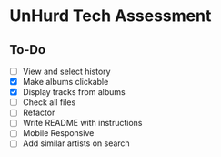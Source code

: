# UnHurd Tech Assessment

## To-Do

- [ ] View and select history
- [X] Make albums clickable
- [X] Display tracks from albums
- [ ] Check all files
- [ ] Refactor
- [ ] Write README with instructions
- [ ] Mobile Responsive
- [ ] Add similar artists on search
